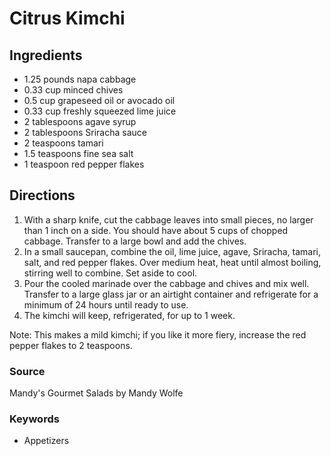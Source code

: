 # Citrus Kimchi

## Ingredients

- 1.25 pounds napa cabbage
- 0.33 cup minced chives
- 0.5 cup grapeseed oil or avocado oil
- 0.33 cup freshly squeezed lime juice
- 2 tablespoons agave syrup
- 2 tablespoons Sriracha sauce
- 2 teaspoons tamari
- 1.5 teaspoons fine sea salt
- 1 teaspoon red pepper flakes

## Directions

1. With a sharp knife, cut the cabbage leaves into small pieces, no larger than
   1 inch on a side. You should have about 5 cups of chopped cabbage. Transfer
   to a large bowl and add the chives.
1. In a small saucepan, combine the oil, lime juice, agave, Sriracha, tamari,
   salt, and red pepper flakes. Over medium heat, heat until almost boiling,
   stirring well to combine. Set aside to cool.
1. Pour the cooled marinade over the cabbage and chives and mix well. Transfer
   to a large glass jar or an airtight container and refrigerate for a minimum
   of 24 hours until ready to use.
1. The kimchi will keep, refrigerated, for up to 1 week.

Note: This makes a mild kimchi; if you like it more fiery, increase the red
pepper flakes to 2 teaspoons.

### Source

Mandy's Gourmet Salads by Mandy Wolfe

### Keywords

- Appetizers
